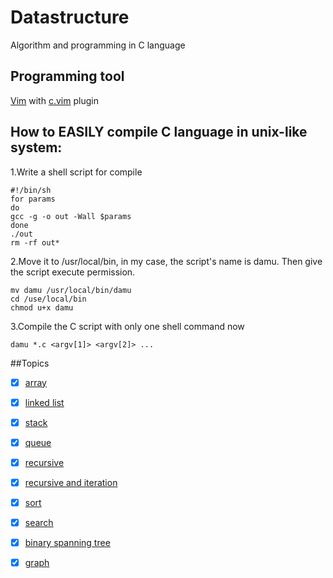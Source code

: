 # Datastructure
Algorithm and programming in C language  

## Programming tool  
[Vim](https://github.com/vim/vim) with [c.vim](https://github.com/vim-scripts/c.vim) plugin


##  How to EASILY compile C language in unix-like system:  
1.Write a shell script for compile  

	
	#!/bin/sh   
	for params
	do
	gcc -g -o out -Wall $params
	done
	./out
	rm -rf out*
	
2.Move it to /usr/local/bin, in my case, the script's name is damu. Then give the script execute permission.  


	mv damu /usr/local/bin/damu  
	cd /use/local/bin  
	chmod u+x damu


3.Compile the C script with only one shell command now  


	damu *.c <argv[1]> <argv[2]> ...

##Topics  

- [x] [array](https://github.com/DINGDAMU/Datastructure/tree/master/array)  
- [x] [linked list](https://github.com/DINGDAMU/Datastructure/tree/master/linked_list)  
- [x] [stack](https://github.com/DINGDAMU/Datastructure/tree/master/stack)
- [x] [queue](https://github.com/DINGDAMU/Datastructure/tree/master/queue)
- [x] [recursive](https://github.com/DINGDAMU/Datastructure/tree/master/recursive)
- [x] [recursive and iteration](https://github.com/DINGDAMU/Datastructure/tree/master/recursive_iteration)
- [x] [sort](https://github.com/DINGDAMU/Datastructure/tree/master/sort)
- [x] [search]() 
- [x] [binary spanning tree]()
- [x] [graph]()

   
